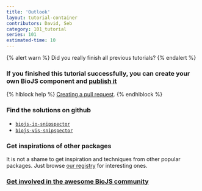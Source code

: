 ```yaml
---
title: 'Outlook'
layout: tutorial-container
contributors: David, Seb
category: 101_tutorial
series: 101
estimated-time: 10 
---
```


{% alert warn %}
Did you really finish all previous tutorials?
{% endalert %}


### If you finished this tutorial successfully, you can create your own BioJS component and [publish it](05_publish_it.html)

{% hlblock help %}
[Creating a pull request](https://help.github.com/articles/creating-a-pull-request).
{% endhlblock %}

### Find the solutions on github

* [`biojs-io-snipspector`](https://github.com/biojs/biojs-io-snipspector)
* [`biojs-vis-snipspector`](https://github.com/biojs/biojs-vis-snipspector)

### Get inspirations of other packages

It is not a shame to get inspiration and techniques from other popular packages.
Just browse [our registry](http://biojs.net/registry-ui/client/) for interesting ones.

### [Get involved in the awesome BioJS community](http://biojs.net/get_involved.html)
